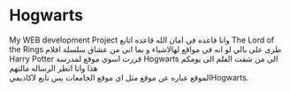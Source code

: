 # Hogwarts
My WEB development Project
وانا قاعده في امان الله قاعده اتابع The Lord of the Rings طرى على بالي لو انه في مواقع لهالاشياء و بما اني من عشاق سلسلة افلام Harry Potter قررت اسوي موقع لمدرسة Hogwarts الي من شفت الفلم الى يومكم هذا وانا انطر الرساله مالتهم   
الموقع عباره عن موقع مثل اي موقع الجامعات بس تابع لاكاديميHogwarts. 
